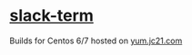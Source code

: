 # [slack-term](https://github.com/erroneousboat/slack-term)

Builds for Centos 6/7 hosted on [yum.jc21.com](https://yum.jc21.com)

